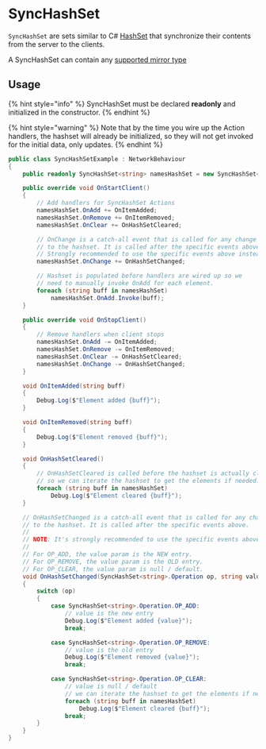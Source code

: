 # SyncHashSet

`SyncHashSet` are sets similar to C# [HashSet](https://docs.microsoft.com/en-us/dotnet/api/system.collections.generic.hashset-1) that synchronize their contents from the server to the clients.

A SyncHashSet can contain any [supported mirror type](../data-types.md)

## Usage <a href="#usage" id="usage"></a>

{% hint style="info" %}
SyncHashSet must be declared **readonly** and initialized in the constructor.
{% endhint %}

{% hint style="warning" %}
Note that by the time you wire up the Action handlers, the hashset will already be initialized, so they will not get invoked for the initial data, only updates.
{% endhint %}

```csharp
public class SyncHashSetExample : NetworkBehaviour
{
    public readonly SyncHashSet<string> namesHashSet = new SyncHashSet<string>();

    public override void OnStartClient()
    {
        // Add handlers for SyncHashSet Actions
        namesHashSet.OnAdd += OnItemAdded;
        namesHashSet.OnRemove += OnItemRemoved;
        namesHashSet.OnClear += OnHashSetCleared;

        // OnChange is a catch-all event that is called for any change
        // to the hashset. It is called after the specific events above.
        // Strongly recommended to use the specific events above instead!
        namesHashSet.OnChange += OnHashSetChanged;

        // Hashset is populated before handlers are wired up so we
        // need to manually invoke OnAdd for each element.
        foreach (string buff in namesHashSet)
            namesHashSet.OnAdd.Invoke(buff);
    }

    public override void OnStopClient()
    {
        // Remove handlers when client stops
        namesHashSet.OnAdd -= OnItemAdded;
        namesHashSet.OnRemove -= OnItemRemoved;
        namesHashSet.OnClear -= OnHashSetCleared;
        namesHashSet.OnChange -= OnHashSetChanged;
    }

    void OnItemAdded(string buff)
    {
        Debug.Log($"Element added {buff}");
    }

    void OnItemRemoved(string buff)
    {
        Debug.Log($"Element removed {buff}");
    }

    void OnHashSetCleared()
    {
        // OnHashSetCleared is called before the hashset is actually cleared
        // so we can iterate the hashset to get the elements if needed.
        foreach (string buff in namesHashSet)
            Debug.Log($"Element cleared {buff}");
    }

    // OnHashSetChanged is a catch-all event that is called for any change
    // to the hashset. It is called after the specific events above.
    //
    // NOTE: It's strongly recommended to use the specific events above instead!
    //
    // For OP_ADD, the value param is the NEW entry.
    // For OP_REMOVE, the value param is the OLD entry.
    // For OP_CLEAR, the value param is null / default.
    void OnHashSetChanged(SyncHashSet<string>.Operation op, string value)
    {
        switch (op)
        {
            case SyncHashSet<string>.Operation.OP_ADD:
                // value is the new entry
                Debug.Log($"Element added {value}");
                break;

            case SyncHashSet<string>.Operation.OP_REMOVE:
                // value is the old entry
                Debug.Log($"Element removed {value}");
                break;

            case SyncHashSet<string>.Operation.OP_CLEAR:
                // value is null / default
                // we can iterate the hashset to get the elements if needed.
                foreach (string buff in namesHashSet)
                    Debug.Log($"Element cleared {buff}");
                break;
        }
    }
}
```
